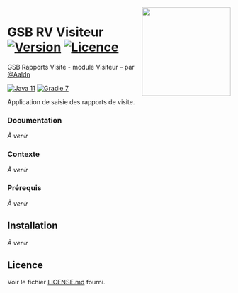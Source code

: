 <img src="app/src/main/resources/images/logo.png" align="right" width="200px"/>

GSB RV Visiteur [![Version](https://img.shields.io/badge/version-1.0.0-2fba00.svg?style=flat-square)](#readme) [![Licence](https://img.shields.io/badge/licence-MIT-2fba00.svg?style=flat-square)](https://github.com/Aaldn/GSB-RV-Visiteur/blob/master/LICENSE.md)
========================

GSB Rapports Visite - module Visiteur – par [@Aaldn](https://github.com/Aaldn)

[![Java 11](https://img.shields.io/badge/Java-11-0074bd.svg?style=flat-square&logo=java)](https://openjdk.java.net/) [![Gradle 7](https://img.shields.io/badge/Gradle-7.2-02303a.svg?style=flat-square&logo=gradle)](https://gradle.org/)

Application de saisie des rapports de visite.

### Documentation

_À venir_

### Contexte

_À venir_

### Prérequis

_À venir_

## Installation

_À venir_

## Licence

Voir le fichier [LICENSE.md](https://github.com/Aaldn/GSB-RV-Visiteur/blob/master/LICENSE.md) fourni.
